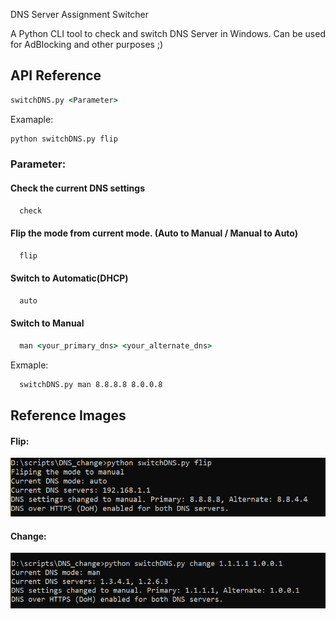 
DNS Server Assignment Switcher 

A Python CLI tool to check and switch DNS Server in Windows. Can be used for AdBlocking and other purposes ;)


## API Reference

```cmd
switchDNS.py <Parameter>
```
Examaple: 
```cmd
python switchDNS.py flip 
```
### Parameter:

#### Check the current DNS settings

```cmd
  check
```

#### Flip the mode from current mode. (Auto to Manual / Manual to Auto)

```cmd
  flip
```
#### Switch to Automatic(DHCP)

```cmd
  auto
```
#### Switch to Manual

```cmd
  man <your_primary_dns> <your_alternate_dns>
```
Exmaple:
```cmd
  switchDNS.py man 8.8.8.8 8.0.0.8
```


## Reference Images
#### Flip:
![Alt text](https://github.com/RiffuDev/DNS_Switcher/blob/main/refs/flip.png)

#### Change:
![Alt text](https://github.com/RiffuDev/DNS_Switcher/blob/main/refs/change.png)

